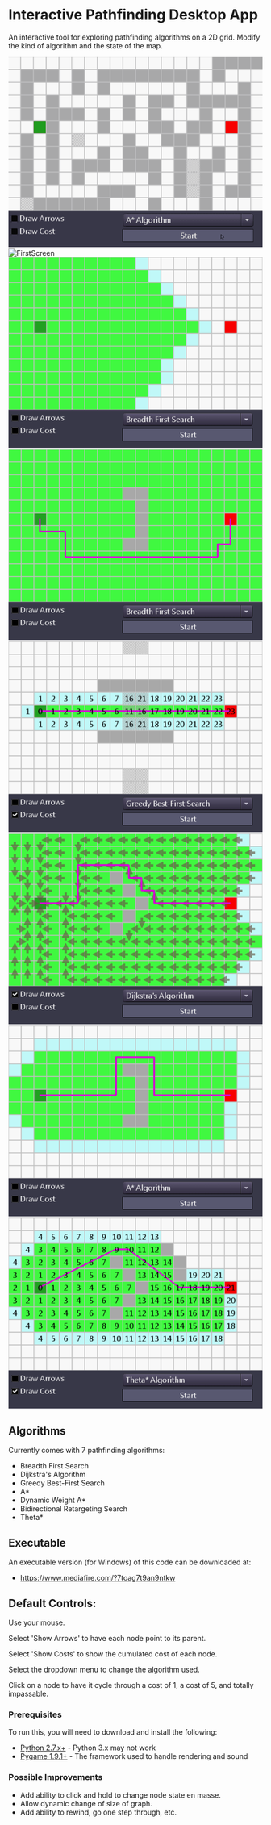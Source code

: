 # Interactive Pathfinding Desktop App

An interactive tool for exploring pathfinding algorithms on a 2D grid. Modify the kind of algorithm and the state of the map.

![GIF](/Screenshots/AStar3.gif)
![FirstScreen](/Screenshots/FirstScreen)
![BFS1](/Screenshots/BFS1.png) 
![BFS2](/Screenshots/BFS2.png)
![Greedy](/Screenshots/Greedy1.png)
![Djikstra](/Screenshots/Djikstra1.png)
![AStar](/Screenshots/Astar1.png) 
![Theta](/Screenshots/Theta1.png)

## Algorithms
Currently comes with 7 pathfinding algorithms:
 - Breadth First Search
 - Dijkstra's Algorithm
 - Greedy Best-First Search
 - A*
 - Dynamic Weight A*
 - Bidirectional Retargeting Search
 - Theta*

## Executable
An executable version (for Windows) of this code can be downloaded at:
 - https://www.mediafire.com/?7toag7t9an9ntkw

## Default Controls:

Use your mouse.

Select 'Show Arrows' to have each node point to its parent.

Select 'Show Costs' to show the cumulated cost of each node.

Select the dropdown menu to change the algorithm used.

Click on a node to have it cycle through a cost of 1, a cost of 5, and totally impassable.

### Prerequisites

To run this, you will need to download and install the following:

* [Python 2.7.x+](https://www.python.org/downloads/release/python-2712/) - Python 3.x may not work
* [Pygame 1.9.1+](http://www.pygame.org/download.shtml) - The framework used to handle rendering and sound

### Possible Improvements

 - Add ability to click and hold to change node state en masse.
 - Allow dynamic change of size of graph.
 - Add ability to rewind, go one step through, etc.